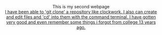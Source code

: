 <header>This is my second webpage<header>
<html>
<div><a href="From The Odin Project's [curriculum](http://www.theodinproject.com/courses/web-development-101/lessons/html-css)"</a></div>
<body>
I have been able to 'git clone' a repository like clockwork. I also can create and edit files and 'cd' into them with the command terminal. I have gotten very good and even remember some things i forgot from college 13 years ago. 

</body>
</html>